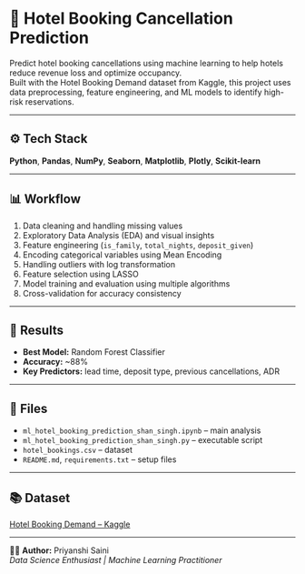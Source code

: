 # 🏨 Hotel Booking Cancellation Prediction

Predict hotel booking cancellations using machine learning to help hotels reduce revenue loss and optimize occupancy.  
Built with the Hotel Booking Demand dataset from Kaggle, this project uses data preprocessing, feature engineering, and ML models to identify high-risk reservations.

---

## ⚙️ Tech Stack
**Python**, **Pandas**, **NumPy**, **Seaborn**, **Matplotlib**, **Plotly**, **Scikit-learn**

---

## 📊 Workflow
1. Data cleaning and handling missing values  
2. Exploratory Data Analysis (EDA) and visual insights  
3. Feature engineering (`is_family`, `total_nights`, `deposit_given`)  
4. Encoding categorical variables using Mean Encoding  
5. Handling outliers with log transformation  
6. Feature selection using LASSO  
7. Model training and evaluation using multiple algorithms  
8. Cross-validation for accuracy consistency  

---

## 🎯 Results
- **Best Model:** Random Forest Classifier  
- **Accuracy:** ~88%  
- **Key Predictors:** lead time, deposit type, previous cancellations, ADR  

---

## 📁 Files
- `ml_hotel_booking_prediction_shan_singh.ipynb` – main analysis  
- `ml_hotel_booking_prediction_shan_singh.py` – executable script  
- `hotel_bookings.csv` – dataset  
- `README.md`, `requirements.txt` – setup files  

---

## 📚 Dataset
[Hotel Booking Demand – Kaggle](https://www.kaggle.com/datasets/jessemostipak/hotel-booking-demand)

---

👩‍💻 **Author:** Priyanshi Saini  
_Data Science Enthusiast | Machine Learning Practitioner_
